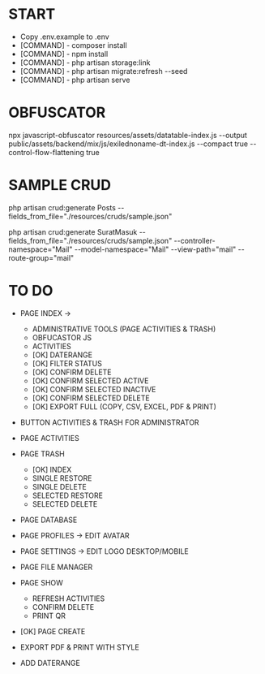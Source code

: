 # START
- Copy .env.example to .env
- [COMMAND] - composer install
- [COMMAND] - npm install
- [COMMAND] - php artisan storage:link
- [COMMAND] - php artisan migrate:refresh --seed
- [COMMAND] - php artisan serve

# OBFUSCATOR
npx javascript-obfuscator resources/assets/datatable-index.js --output public/assets/backend/mix/js/exilednoname-dt-index.js --compact true --control-flow-flattening true

# SAMPLE CRUD
php artisan crud:generate Posts --fields_from_file="./resources/cruds/sample.json"

php artisan crud:generate SuratMasuk --fields_from_file="./resources/cruds/sample.json" --controller-namespace="Mail" --model-namespace="Mail" --view-path="mail" --route-group="mail"

# TO DO
- PAGE INDEX ->
    - ADMINISTRATIVE TOOLS (PAGE ACTIVITIES & TRASH)
    - OBFUCASTOR JS
    - ACTIVITIES
    - [OK] DATERANGE
    - [OK] FILTER STATUS
    - [OK] CONFIRM DELETE
    - [OK] CONFIRM SELECTED ACTIVE
    - [OK] CONFIRM SELECTED INACTIVE
    - [OK] CONFIRM SELECTED DELETE
    - [OK] EXPORT FULL (COPY, CSV, EXCEL, PDF & PRINT)
    
- BUTTON ACTIVITIES & TRASH FOR ADMINISTRATOR
- PAGE ACTIVITIES
- PAGE TRASH
    - [OK] INDEX
    - SINGLE RESTORE
    - SINGLE DELETE
    - SELECTED RESTORE
    - SELECTED DELETE
- PAGE DATABASE
- PAGE PROFILES -> EDIT AVATAR
- PAGE SETTINGS -> EDIT LOGO DESKTOP/MOBILE
- PAGE FILE MANAGER
- PAGE SHOW
    - REFRESH ACTIVITIES
    - CONFIRM DELETE
    - PRINT QR
- [OK] PAGE CREATE
- EXPORT PDF & PRINT WITH STYLE
- ADD DATERANGE 